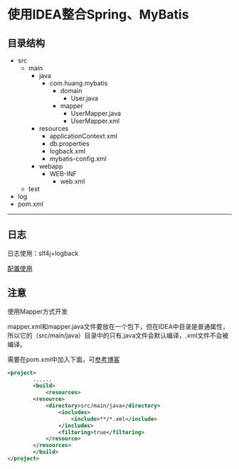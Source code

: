 # 使用IDEA整合Spring、MyBatis

## 目录结构

- src
  - main
    - java
      - com.huang.mybatis
        - domain
          - User.java
        - mapper
          - UserMapper.java
          - UserMapper.xml
    - resources
      - applicationContext.xml
      - db.properties
      - logback.xml
      - mybatis-config.xml
    - webapp
      - WEB-INF
        - web.xml
  - test
- log
- pom.xml

------



## 日志

日志使用：slf4j+logback

[配置使用](https://www.jianshu.com/p/696444e1a352)





## 注意

使用Mapper方式开发

mapper.xml和mapper.java文件要放在一个包下，但在IDEA中目录是普通属性，所以它的（src/main/java）目录中的只有.java文件会默认编译，.xml文件不会被编译。

需要在pom.xml中加入下面，可[参考博客](https://blog.csdn.net/u012685794/article/details/51953237#commentBox)

```xml
<project>
        ......
        <build>
            <resources>
		<resource>
			<directory>src/main/java</directory>
				<includes>
					<include>**/*.xml</include>
				</includes>
				<filtering>true</filtering>
			</resource>
		</resources>
        </build>
</project>
```




















